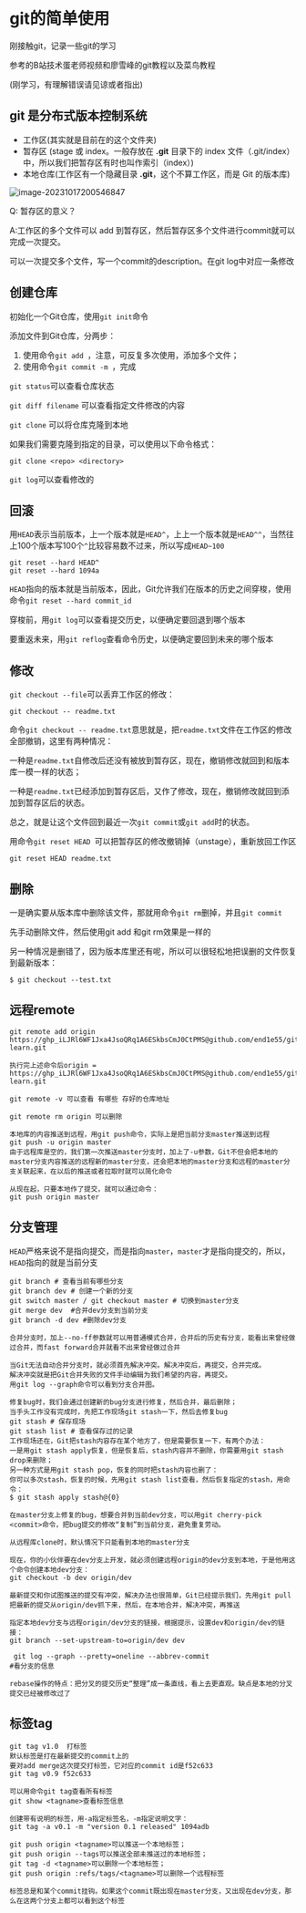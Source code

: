 # git的简单使用
刚接触git，记录一些git的学习

参考的B站技术蛋老师视频和廖雪峰的git教程以及菜鸟教程

(刚学习，有理解错误请见谅或者指出)



## git 是分布式版本控制系统

- 工作区(其实就是目前在的这个文件夹)
- 暂存区 (stage 或 index。一般存放在 **.git** 目录下的 index 文件（.git/index）中，所以我们把暂存区有时也叫作索引（index）)
- 本地仓库(工作区有一个隐藏目录 **.git**，这个不算工作区，而是 Git 的版本库)

![image-20231017200546847](C:\Users\admin\Desktop\test\git-learn\README.assets\image-20231017200546847.png)



Q: 暂存区的意义？

A:工作区的多个文件可以 add 到暂存区，然后暂存区多个文件进行commit就可以完成一次提交。

可以一次提交多个文件，写一个commit的description。在git log中对应一条修改



## 创建仓库

初始化一个Git仓库，使用`git init`命令

添加文件到Git仓库，分两步：

1. 使用命令`git add `，注意，可反复多次使用，添加多个文件；
2. 使用命令`git commit -m `，完成

`git status`可以查看仓库状态

`git diff filename` 可以查看指定文件修改的内容

`git clone` 可以将仓库克隆到本地

如果我们需要克隆到指定的目录，可以使用以下命令格式：

```
git clone <repo> <directory>
```

`git log`可以查看修改的



## 回滚

用`HEAD`表示当前版本，上一个版本就是`HEAD^`，上上一个版本就是`HEAD^^`，当然往上100个版本写100个`^`比较容易数不过来，所以写成`HEAD~100`

```
git reset --hard HEAD^
git reset --hard 1094a
```

`HEAD`指向的版本就是当前版本，因此，Git允许我们在版本的历史之间穿梭，使用命令`git reset --hard commit_id`

穿梭前，用`git log`可以查看提交历史，以便确定要回退到哪个版本

要重返未来，用`git reflog`查看命令历史，以便确定要回到未来的哪个版本



## 修改

`git checkout --file`可以丢弃工作区的修改：

```
git checkout -- readme.txt
```

命令`git checkout -- readme.txt`意思就是，把`readme.txt`文件在工作区的修改全部撤销，这里有两种情况：

一种是`readme.txt`自修改后还没有被放到暂存区，现在，撤销修改就回到和版本库一模一样的状态；

一种是`readme.txt`已经添加到暂存区后，又作了修改，现在，撤销修改就回到添加到暂存区后的状态。

总之，就是让这个文件回到最近一次`git commit`或`git add`时的状态。



用命令`git reset HEAD `可以把暂存区的修改撤销掉（unstage），重新放回工作区

```
git reset HEAD readme.txt
```

## 删除

一是确实要从版本库中删除该文件，那就用命令`git rm`删掉，并且`git commit`

先手动删除文件，然后使用git add 和git rm效果是一样的

另一种情况是删错了，因为版本库里还有呢，所以可以很轻松地把误删的文件恢复到最新版本：

```
$ git checkout --test.txt
```

## 远程remote

```
git remote add origin  https://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@github.com/end1e55/git-learn.git

执行完上述命令后origin =  https://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@github.com/end1e55/git-learn.git
```

```
git remote -v 可以查看 有哪些 存好的仓库地址

git remote rm origin 可以删除
```

```
本地库的内容推送到远程，用git push命令，实际上是把当前分支master推送到远程
git push -u origin master
由于远程库是空的，我们第一次推送master分支时，加上了-u参数，Git不但会把本地的master分支内容推送的远程新的master分支，还会把本地的master分支和远程的master分支关联起来，在以后的推送或者拉取时就可以简化命令

从现在起，只要本地作了提交，就可以通过命令：
git push origin master
```



## 分支管理

`HEAD`严格来说不是指向提交，而是指向`master`，`master`才是指向提交的，所以，`HEAD`指向的就是当前分支

```
git branch # 查看当前有哪些分支
git branch dev # 创建一个新的分支
git switch master / git checkout master # 切换到master分支 
git merge dev  #合并dev分支到当前分支
git branch -d dev #删除dev分支

合并分支时，加上--no-ff参数就可以用普通模式合并，合并后的历史有分支，能看出来曾经做过合并，而fast forward合并就看不出来曾经做过合并
```

```
当Git无法自动合并分支时，就必须首先解决冲突。解决冲突后，再提交，合并完成。
解决冲突就是把Git合并失败的文件手动编辑为我们希望的内容，再提交。
用git log --graph命令可以看到分支合并图。
```

```
修复bug时，我们会通过创建新的bug分支进行修复，然后合并，最后删除；
当手头工作没有完成时，先把工作现场git stash一下，然后去修复bug
git stash # 保存现场
git stash list # 查看保存过的记录
工作现场还在，Git把stash内容存在某个地方了，但是需要恢复一下，有两个办法：
一是用git stash apply恢复，但是恢复后，stash内容并不删除，你需要用git stash drop来删除；
另一种方式是用git stash pop，恢复的同时把stash内容也删了：
你可以多次stash，恢复的时候，先用git stash list查看，然后恢复指定的stash，用命令：
$ git stash apply stash@{0}

在master分支上修复的bug，想要合并到当前dev分支，可以用git cherry-pick <commit>命令，把bug提交的修改“复制”到当前分支，避免重复劳动。
```

```
从远程库clone时，默认情况下只能看到本地的master分支

现在，你的小伙伴要在dev分支上开发，就必须创建远程origin的dev分支到本地，于是他用这个命令创建本地dev分支：
git checkout -b dev origin/dev

最新提交和你试图推送的提交有冲突，解决办法也很简单，Git已经提示我们，先用git pull把最新的提交从origin/dev抓下来，然后，在本地合并，解决冲突，再推送

指定本地dev分支与远程origin/dev分支的链接，根据提示，设置dev和origin/dev的链接：
git branch --set-upstream-to=origin/dev dev
```

```
 git log --graph --pretty=oneline --abbrev-commit
#看分支的信息
```

```
rebase操作的特点：把分叉的提交历史“整理”成一条直线，看上去更直观。缺点是本地的分叉提交已经被修改过了
```

## 标签tag

```
git tag v1.0  打标签
默认标签是打在最新提交的commit上的
要对add merge这次提交打标签，它对应的commit id是f52c633
git tag v0.9 f52c633

可以用命令git tag查看所有标签
git show <tagname>查看标签信息

创建带有说明的标签，用-a指定标签名，-m指定说明文字：
git tag -a v0.1 -m "version 0.1 released" 1094adb

git push origin <tagname>可以推送一个本地标签；
git push origin --tags可以推送全部未推送过的本地标签；
git tag -d <tagname>可以删除一个本地标签；
git push origin :refs/tags/<tagname>可以删除一个远程标签

标签总是和某个commit挂钩。如果这个commit既出现在master分支，又出现在dev分支，那么在这两个分支上都可以看到这个标签
```

